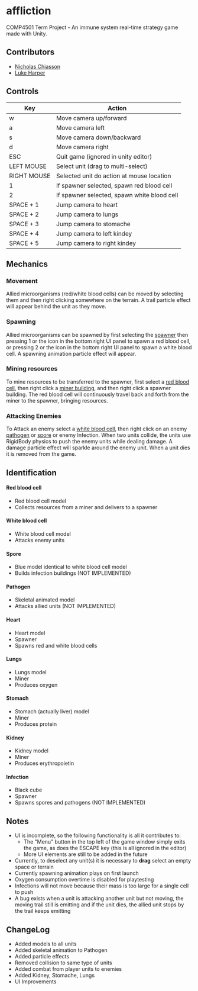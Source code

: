 # affliction
COMP4501 Term Project - An immune system real-time strategy game made with Unity.

## Contributors
- [Nicholas Chiasson](https://github.com/nicholaschiasson)
- [Luke Harper](https://github.com/Lharp5)

## Controls
| Key          | Action                                      |
| ------------ | ------------------------------------------- |
| w            | Move camera up/forward                      |
| a            | Move camera left                            |
| s            | Move camera down/backward                   |
| d            | Move camera right                           |
| ESC          | Quit game (ignored in unity editor)         |
| LEFT MOUSE   | Select unit (drag to multi-select)          |
| RIGHT MOUSE  | Selected unit do action at mouse location   |
| 1            | If spawner selected, spawn red blood cell   |
| 2            | If spawner selected, spawn white blood cell |
| SPACE + 1    | Jump camera to heart                        |
| SPACE + 2    | Jump camera to lungs                        |
| SPACE + 3    | Jump camera to stomache                     |
| SPACE + 4    | Jump camera to left kindey                  |
| SPACE + 5    | Jump camera to right kindey                 |


## Mechanics
### Movement
Allied microorganisms (red/white blood cells) can be moved by selecting them and then right clicking somewhere on the terrain. A trail particle effect will appear behind the unit as they move.

### Spawning
Allied microorganisms can be spawned by first selecting the [spawner](#spawner) then pressing 1 or the icon in the bottom right UI panel to spawn a red blood cell, or pressing 2 or the icon in the bottom right UI panel to spawn a white blood cell. A spawning animation particle effect will appear.

### Mining resources
To mine resources to be transferred to the spawner, first select a [red blood cell](#red-blood-cell), then right click a [miner building](#miner), and then right click a spawner building. The red blood cell will continuously travel back and forth from the miner to the spawner, bringing resources.

### Attacking Enemies
To Attack an enemy select a [white blood cell](#white-blood-cell), then right click on an enemy [pathogen](#pathogen) or [spore](#spore) or enemy Infection. When two units collide, the units use RigidBody physics to push the enemy units while dealing damage. A damage particle effect will sparkle around the enemy unit. When a unit dies it is removed from the game.

## Identification
#### Red blood cell
-   Red blood cell model
-   Collects resources from a miner and delivers to a spawner

#### White blood cell
-   White blood cell model
-   Attacks enemy units

#### Spore
-   Blue model identical to white blood cell model
-   Builds infection buildings (NOT IMPLEMENTED)

#### Pathogen
-   Skeletal animated model 
-   Attacks allied units (NOT IMPLEMENTED)

#### Heart
-   Heart model
-   Spawner
-   Spawns red and white blood cells

#### Lungs
-   Lungs model
-   Miner
-   Produces oxygen

#### Stomach
-   Stomach (actually liver) model
-   Miner
-   Produces protein

#### Kidney
-   Kidney model
-   Miner
-   Produces erythropoietin

#### Infection
-   Black cube
-   Spawner
-   Spawns spores and pathogens (NOT IMPLEMENTED)

## Notes
-   UI is incomplete, so the following functionality is all it contributes to:
    -   The "Menu" button in the top left of the game window simply exits the game, as does the ESCAPE key (this is all ignored in the editor)
    -   More UI elements are still to be added in the future
-   Currently, to deselect any unit(s) it is necessary to **drag** select an empty space or terrain
-   Currently spawning animation plays on first launch
-   Oxygen consumption overtime is disabled for playtesting
-   Infections will not move because their mass is too large for a single cell to push
-   A bug exists when a unit is attacking another unit but not moving, the moving trail still is emitting and if the unit dies, the allied unit stops by the trail keeps emitting

## ChangeLog
- Added models to all units
- Added skeletal animation to Pathogen
- Added particle effects
- Removed collision to same type of units
- Added combat from player units to enemies
- Added Kidney, Stomache, Lungs
- UI Improvements

